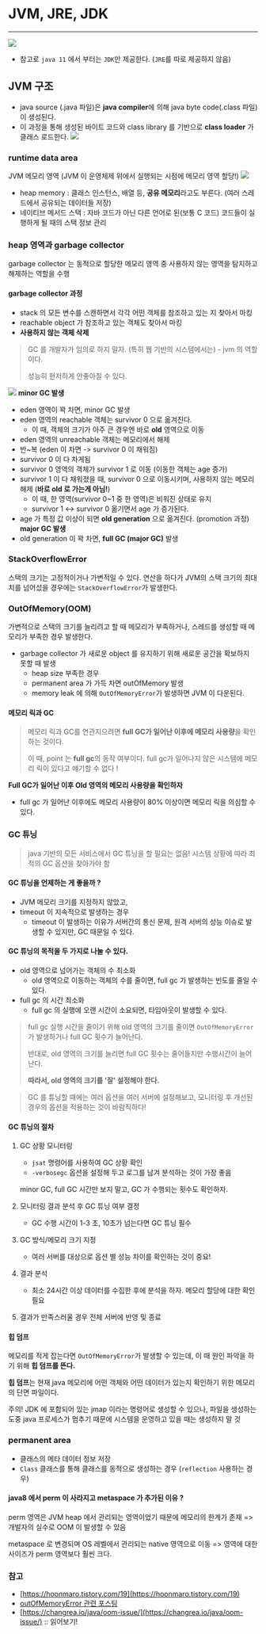 # JVM, JRE, JDK

---

![](../images/java-jvm-jre-jdk.jpg)

- 참고로 `java 11` 에서 부터는 `JDK`만 제공한다. (`JRE`를 따로 제공하지 않음)

## JVM 구조
- java source (.java 파일)은 **java compiler**에 의해 java byte code(.class 파일) 이 생성된다.
- 이 과정을 통해 생성된 바이트 코드와 class library 를 기반으로 **class loader** 가 클래스 로드한다.
![](../images/java-jvm.jpg)

### runtime data area
JVM 메모리 영역 (JVM 이 운영체제 위에서 실행되는 시점에 메모리 영역 할당!)
![](../images/java-runtime-data-area.jpg)
- heap memory : 클래스 인스턴스, 배열 등, **공유 메모리**라고도 부른다. (여러 스레드에서 공유되는 데이터들 저장)
- 네이티브 메서드 스택 : 자바 코드가 아닌 다른 언어로 된(보통 C 코드) 코드들이 실행하게 될 때의 스택 정보 관리

### heap 영역과 garbage collector
garbage collector 는 동적으로 할당한 메모리 영역 중 사용하지 않는 영역을 탐지하고 해제하는 역할을 수행

#### garbage collector 과정
- stack 의 모든 변수를 스캔하면서 각각 어떤 객체를 참조하고 있는 지 찾아서 마킹
- reachable object 가 참조하고 있는 객체도 찾아서 마킹
- **사용하지 않는 객체 삭제**

> GC 를 개발자가 임의로 하지 말자. (특히 웹 기반의 시스템에서는) - jvm 의 역할이다.
> 
> 성능히 현저하게 안좋아질 수 있다.

![](../images/java-jvm-heap.jpg)
**minor GC 발생**
- eden 영역이 꽉 차면, minor GC 발생
- eden 영역의 reachable 객체는 survivor 0 으로 옮겨진다.
  - 이 때, 객체의 크기가 아주 큰 경우엔 바로 **old** 영역으로 이동
- eden 영역의 unreachable 객체는 메모리에서 해제
- 반~복 (eden 이 차면 -> survivor 0 이 채워짐)
- survivor 0 이 다 차게됨
- survivor 0 영역의 객체가 survivor 1 로 이동 (이동한 객체는 age 증가)
- survivor 1 이 다 채워졌을 때, survivor 0 으로 이동시키며, 사용하지 않는 메모리 해제 (**바로 old 로 가는게 아님!**)
    - 이 때, 한 영역(survivor 0~1 중 한 영역)은 비워진 상태로 유지
    - survivor 1 <-> survivor 0 옮기면서 age 가 증가된다.
- age 가 특정 값 이상이 되면 **old generation** 으로 옮겨진다. (promotion 과정)
**major GC 발생**
- old generation 이 꽉 차면, **full GC (major GC)** 발생

### StackOverflowError
스택의 크기는 고정적이거나 가변적일 수 있다. 연산을 하다가 JVM의 스택 크기의 최대치를 넘어섰을 경우에는 `StackOverflowError`가 발생한다.

### OutOfMemory(OOM)
가변적으로 스택의 크기를 늘리려고 할 때 메모리가 부족하거나, 스레드를 생성할 때 메모리가 부족한 경우 발생한다.
- garbage collector 가 새로운 object 를 유지하기 위해 새로운 공간을 확보하지 못할 때 발생
  - heap size 부족한 경우
  - permanent area 가 가득 차면 outOfMemory 발생
  - memory leak 에 의해
`OutOfMemoryError`가 발생하면 JVM 이 다운된다.

#### 메모리 릭과 GC
> 메모리 릭과 GC를 연관지으려면 **full GC가 일어난 이후에 메모리 사용량**을 확인하는 것이다.
>
> 이 때, point 는 **full gc**의 동작 여부이다. full gc가 일어나지 않은 시스템에 메모리 릭이 있다고 얘기할 수 없다 !

**Full GC가 일어난 이후 Old 영역의 메모리 사용량을 확인하자**
- full gc 가 일어난 이후에도 메모리 사용량이 80% 이상이면 메모리 릭을 의심할 수 있다.

### GC 튜닝
> java 기반의 모든 서비스에서 GC 튜닝을 할 필요는 없음!
> 시스템 상황에 따라 최적의 GC 옵션을 찾아가야 함

#### GC 튜닝을 언제하는 게 좋을까 ?
- JVM 메모리 크기를 지정하지 않았고,
- timeout 이 지속적으로 발생하는 경우
  - timeout 이 발생하는 이유가 서버간의 통신 문제, 원격 서버의 성능 이슈로 발생할 수 있지만, GC 때문일 수 있다.
  
#### GC 튜닝의 목적을 두 가지로 나눌 수 있다.
- old 영역으로 넘어가는 객체의 수 최소화
  - old 영역으로 이동하는 객체의 수를 줄이면, full gc 가 발생하는 빈도를 줄일 수 있다.
- full gc 의 시간 최소화
  - full gc 의 실행에 오랜 시간이 소요되면, 타임아웃이 발생할 수 있다.
  
> full gc 실행 시간을 줄이기 위해 old 영역의 크기를 줄이면 `OutOfMemoryError`가 발생하거나 full GC 횟수가 늘어난다.
> 
> 반대로, old 영역의 크기를 늘리면 full GC 횟수는 줄어들지만 수행시간이 늘어난다.
> 
> **따라서, old 영역의 크기를 '잘' 설정해야 한다.**

> GC 를 튜닝할 때에는 여러 옵션을 여러 서버에 설정해보고, 모니터링 후 개선된 경우의 옵션을 적용하는 것이 바람직하다!

#### GC 튜닝의 절차
1. GC 상황 모니터링
    - `jsat` 명령어를 사용하여 GC 상황 확인
    - `-verbosegc` 옵션을 설정해 두고 로그를 남겨 분석하는 것이 가장 좋음
   
    minor GC, full GC 시간만 보지 말고, GC 가 수행되는 횟수도 확인하자.
2. 모니터링 결과 분석 후 GC 튜닝 여부 결정
    - GC 수행 시간이 1-3 초, 10초가 넘는다면 GC 튜닝 필수
3. GC 방식/메모리 크기 지정
    - 여러 서버를 대상으로 옵션 별 성능 차이를 확인하는 것이 중요!
4. 결과 분석
    - 최소 24시간 이상 데이터를 수집한 후에 분석을 하자. 메모리 할당에 대한 확인 필요
5. 결과가 만족스러울 경우 전체 서버에 반영 및 종료

#### 힙 덤프
메모리를 적게 잡는다면 `OutOfMemoryError`가 발생할 수 있는데, 이 때 원인 파악을 하기 위해 **힙 덤프를 뜬다.**

**힙 덤프**는 현재 java 메모리에 어떤 객체와 어떤 데이터가 있는지 확인하기 위한 메모리의 단면 파일이다.

주의! JDK 에 포함되어 있는 jmap 이라는 명령어로 생성할 수 있으나, 파일을 생성하는 도중 java 프로세스가 멈추기 때문에 시스템을 운영하고 있을 때는 생성하지 말 것

### permanent area
- 클래스의 메타 데이터 정보 저장
- `Class` 클래스를 통해 클래스를 동적으로 생성하는 경우 (`reflection` 사용하는 경우)

#### java8 에서 perm 이 사라지고 metaspace 가 추가된 이유 ?
perm 영역은 JVM heap 에서 관리되는 영역이었기 때문에 메모리의 한계가 존재 => 개발자의 실수로 OOM 이 발생할 수 있음

metaspace 로 변경되며 OS 레벨에서 관리되는 native 영역으로 이동 => 영역에 대한 사이즈가 perm 영역보다 훨씬 크다.

### 참고
- [https://hoonmaro.tistory.com/19](https://hoonmaro.tistory.com/19)
- [outOfMemoryError 관련 포스팅](https://www.nextree.co.kr/p3878/)
- [https://changrea.io/java/oom-issue/](https://changrea.io/java/oom-issue/) :: 읽어보기!